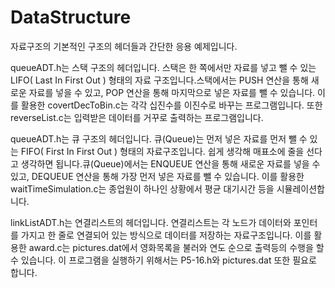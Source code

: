 # DataStructure

자료구조의 기본적인 구조의 헤더들과 간단한 응용 예제입니다.

queueADT.h는 스택 구조의 헤더입니다. 스택은 한 쪽에서만 자료를 넣고 뺄 수 있는 LIFO( Last In First Out ) 형태의 자료 구조입니다.스택에서는 PUSH 연산을 통해 새로운 자료를 넣을 수 있고, POP 연산을 통해 마지막으로 넣은 자료를 뺄 수 있습니다. 이를 활용한 covertDecToBin.c는 각각 십진수를 이진수로 바꾸는 프로그램입니다. 또한 reverseList.c는 입력받은 데이터를 거꾸로 출력하는 프로그램입니다.

queueADT.h는 큐 구조의 헤더입니다. 큐(Queue)는 먼저 넣은 자료를 먼저 뺄 수 있는 FIFO( First In First Out ) 형태의 자료구조입니다. 쉽게 생각해 매표소에 줄을 선다고 생각하면 됩니다.큐(Queue)에서는 ENQUEUE 연산을 통해 새로운 자료를 넣을 수 있고, DEQUEUE 연산을 통해 가장 먼저 넣은 자료를 뺄 수 있습니다. 이를 활용한 waitTimeSimulation.c는 종업원이 하나인 상황에서 평균 대기시간 등을 시뮬레이션합니다.

linkListADT.h는 연결리스트의 헤더입니다. 연결리스트는 각 노드가 데이터와 포인터를 가지고 한 줄로 연결되어 있는 방식으로 데이터를 저장하는 자료구조입니다. 이를 활용한 award.c는 pictures.dat에서 영화목록을 불러와 연도 순으로 출력등의 수행을 할 수 있습니다. 이 프로그램을 실행하기 위해서는 P5-16.h와 pictures.dat 또한 필요로 합니다.
